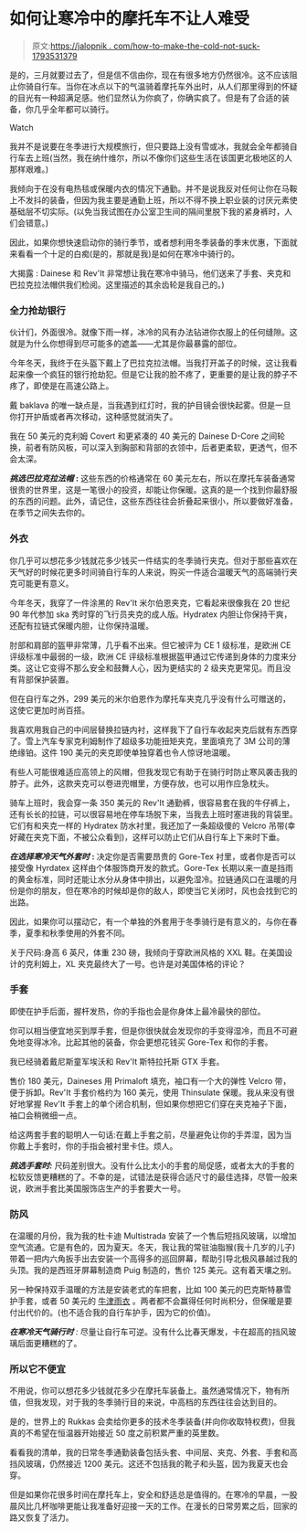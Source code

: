 # 如何让寒冷中的摩托车不让人难受

> 原文:[https://jalopnik . com/how-to-make-the-cold-not-suck-1793531379](https://jalopnik.com/how-to-make-motorcycling-in-the-cold-not-suck-1793531379)

是的，三月就要过去了，但是信不信由你，现在有很多地方仍然很冷。这不应该阻止你骑自行车。当你在冰点以下的气温骑着摩托车外出时，从人们那里得到的怀疑的目光有一种超满足感。他们显然认为你疯了，你确实疯了。但是有了合适的装备，你几乎全年都可以骑行。

Watch

我并不是说要在冬季进行大规模旅行，但只要路上没有雪或冰，我就会全年都骑自行车去上班(当然，我在纳什维尔，所以不像你们这些生活在该国更北极地区的人那样艰难。)

我倾向于在没有电热毯或保暖内衣的情况下通勤。并不是说我反对任何让你在马鞍上不发抖的装备，但因为我主要是通勤上班，所以不得不换上职业装的讨厌元素使基础层不切实际。(以免当我试图在办公室卫生间的隔间里脱下我的紧身裤时，人们会错意。)

因此，如果你想快速启动你的骑行季节，或者想利用冬季装备的季末优惠，下面就来看看一个十足的白痴(是的，那就是我)是如何在寒冷中骑行的。

大揭露 : Dainese 和 Rev'It 非常想让我在寒冷中骑马，他们送来了手套、夹克和巴拉克拉法帽供我们检阅。这里描述的其余齿轮是我自己的。)

### **全力抢劫银行**

伙计们，外面很冷。就像下雨一样，冰冷的风有办法钻进你衣服上的任何缝隙。这就是为什么你想得到尽可能多的遮盖——尤其是你最暴露的部位。

今年冬天，我终于在头盔下戴上了巴拉克拉法帽。当我打开盖子的时候，这让我看起来像一个疯狂的银行抢劫犯。但是它让我的脸不疼了，更重要的是让我的脖子不疼了，即使是在高速公路上。

戴 baklava 的唯一缺点是，当我遇到红灯时，我的护目镜会很快起雾。但是一旦你打开护盾或者再次移动，这种感觉就消失了。

我在 50 美元的克利姆 Covert 和更紧凑的 40 美元的 Dainese D-Core 之间轮换，前者有防风板，可以深入到胸部和背部的衣领中，后者更柔软，更透气，但不会太深。

***挑选巴拉克拉法帽*** **:** 这些东西的价格通常在 60 美元左右，所以在摩托车装备通常很贵的世界里，这是一笔很小的投资，却能让你保暖。这真的是一个找到你最舒服的东西的问题。此外，请记住，这些东西往往会折叠起来很小，所以要做好准备，在季节之间失去你的。

### **外衣**

你几乎可以想花多少钱就花多少钱买一件结实的冬季骑行夹克。但对于那些喜欢在天气好的时候花更多时间骑自行车的人来说，购买一件适合温暖天气的高端骑行夹克可能更有意义。

今年冬天，我穿了一件涂黑的 Rev'It 米尔伯恩夹克，它看起来很像我在 20 世纪 90 年代参加 ska 秀时穿的飞行员夹克的成人版。Hydratex 内胆让你保持干爽，还配有拉链式保暖内胆，让你保持温暖。

肘部和肩部的盔甲非常薄，几乎看不出来。但它被评为 CE 1 级标准，是欧洲 CE 评级标准中最弱的一级，欧洲 CE 评级标准根据盔甲通过它传递到身体的力度来分类。这让它变得不那么安全和鼓舞人心，因为更结实的 2 级夹克更常见。而且没有背部保护装置。

但在自行车之外，299 美元的米尔伯恩作为摩托车夹克几乎没有什么可赠送的，这使它更加时尚百搭。

我喜欢用我自己的中间层替换拉链内衬，这样我下了自行车收起夹克后就有东西穿了。雪上汽车专家克利姆制作了超级多功能扭矩夹克，里面填充了 3M 公司的薄绝缘铂。这件 190 美元的夹克即使单独穿着也令人惊讶地温暖。

有些人可能很难适应高领上的风帽，但我发现它有助于在骑行时防止寒风袭击我的脖子。此外，这款夹克可以卷进兜帽里，方便存放，也可以用作应急枕头。

骑车上班时，我会穿一条 350 美元的 Rev'It 通勤裤，很容易套在我的牛仔裤上，还有长长的拉链，可以很容易地在停车场脱下来，当我去上班时塞进我的背袋里。它们有和夹克一样的 Hydratex 防水衬里，我还加了一条超级傻的 Velcro 吊带(幸好藏在夹克下面，不被公众看到)，这样可以防止它们从自行车上下来时下垂。

***在选择寒冷天气外套时*** **:** 决定你是否需要昂贵的 Gore-Tex 衬里，或者你是否可以接受像 Hyrdatex 这样由个体服饰商开发的款式。Gore-Tex 长期以来一直是挡雨的黄金标准，同时还能让水分从身体中排出，以避免湿冷。拉链通风口在温暖的月份是你的朋友，但在寒冷的时候却是你的敌人，即使当它关闭时，风也会找到它的出路。

因此，如果你可以摆动它，有一个单独的外套用于冬季骑行是有意义的，与你在春季，夏季和秋季使用的外套不同。

关于尺码:身高 6 英尺，体重 230 磅，我倾向于穿欧洲风格的 XXL 鞋。在美国设计的克利姆上，XL 夹克最终大了一号。也许是对美国体格的评论？

### **手套**

即使在护手后面，握杆发热，你的手指也会是你身体上最冷最快的部位。

你可以相当便宜地买到厚手套，但是你很快就会发现你的手变得湿冷，而且不可避免地变得冰冷。比起其他的装备，你会更想花钱买 Gore-Tex 和你的手套。

我已经骑着戴尼斯童军埃沃和 Rev'It 斯特拉托斯 GTX 手套。

售价 180 美元，Daineses 用 Primaloft 填充，袖口有一个大的弹性 Velcro 带，便于拆卸。Rev'It 手套价格约为 160 美元，使用 Thinsulate 保暖。我从来没有很好地掌握 Rev'It 手套上的单个闭合机制，但如果你想把它们穿在夹克袖子下面，袖口会稍微细一点。

给这两套手套的聪明人一句话:在戴上手套之前，尽量避免让你的手弄湿，因为当你戴上手套时，你的手指会被衬里卡住。烦人。

***挑选手套时:*** 尺码差别很大。没有什么比太小的手套的局促感，或者太大的手套的松软反馈更糟糕的了。不幸的是，试错法是获得合适尺寸的最佳选择，尽管一般来说，欧洲手套比美国服饰店生产的手套要大一号。

### **防风**

在温暖的月份，我为我的杜卡迪 Multistrada 安装了一个售后短挡风玻璃，以增加空气流通。它是有色的，因为夏天。冬天，我让我的常驻油脂猴(我十几岁的儿子)带着一把内六角扳手出去安装一个高得多的巡回屏幕，帮助引导北极风暴越过我的头顶。我的是西班牙屏幕制造商 Puig 制造的，售价 125 美元。这有着天壤之别。

另一种保持双手温暖的方法是安装老式的车把套，比如 100 美元的巴克斯特暴雪 护手套，或者 50 美元的 [牛津雨衣](http://oxford-products.com/us/products/RainSeal-Handlebar-Muffs.html) 。两者都不会赢得任何时尚积分，但保暖是要付出代价的。(也不适合我的自行车护手，因为它的价值)。

***在寒冷天气骑行时** :* 尽量让自行车可逆。没有什么比春天爆发，卡在超高的挡风玻璃后面更糟糕的了。

### **所以它不便宜**

不用说，你可以想花多少钱就花多少在摩托车装备上。虽然通常情况下，物有所值，但我发现，对于我的冬季骑行目的来说，中高档的东西往往会达到目的。

是的，世界上的 Rukkas 会卖给你更多的技术冬季装备(并向你收取特权费)，但我真的不希望在恒温器开始接近 50 度之前积累严重的英里数。

看看我的清单，我的日常冬季通勤装备包括头套、中间层、夹克、外套、手套和高挡风玻璃，仍然接近 1200 美元。这还不包括我的靴子和头盔，因为我夏天也会穿。

但是如果你花很多时间在摩托车上，安全和舒适总是值得的。在寒冷的早晨，一股晨风比几杯咖啡更能让我准备好迎接一天的工作。在漫长的日常劳累之后，回家的路又恢复了活力。